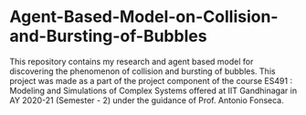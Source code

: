 # Agent-Based-Model-on-Collision-and-Bursting-of-Bubbles

This repository contains my research and agent based model for discovering the phenomenon of collision and bursting of bubbles. This project was made as a part of the project component of the course ES491 : Modeling and Simulations of Complex Systems offered at IIT Gandhinagar in AY 2020-21 (Semester - 2) under the guidance of Prof. Antonio Fonseca.


